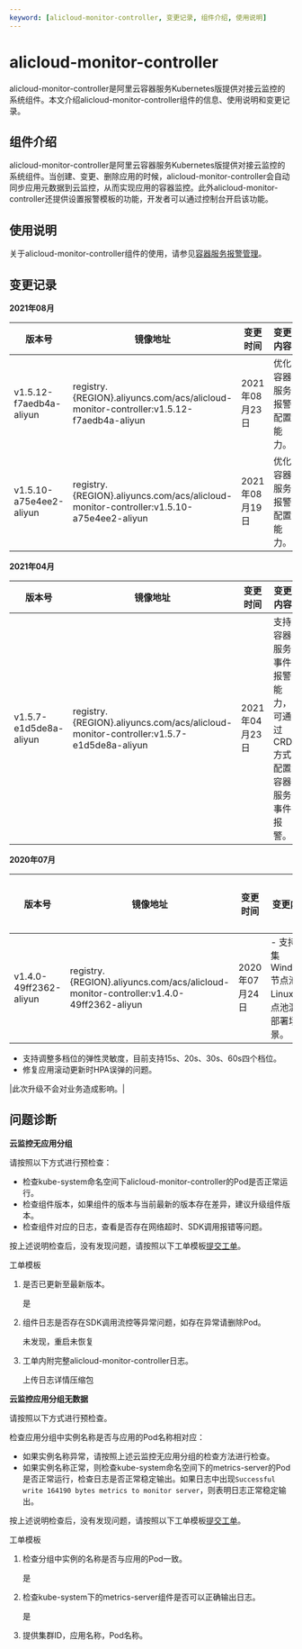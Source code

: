 ```yaml
---
keyword: [alicloud-monitor-controller, 变更记录, 组件介绍, 使用说明]
---
```


# alicloud-monitor-controller

alicloud-monitor-controller是阿里云容器服务Kubernetes版提供对接云监控的系统组件。本文介绍alicloud-monitor-controller组件的信息、使用说明和变更记录。

## 组件介绍

alicloud-monitor-controller是阿里云容器服务Kubernetes版提供对接云监控的系统组件。当创建、变更、删除应用的时候，alicloud-monitor-controller会自动同步应用元数据到云监控，从而实现应用的容器监控。此外alicloud-monitor-controller还提供设置报警模板的功能，开发者可以通过控制台开启该功能。

## 使用说明

关于alicloud-monitor-controller组件的使用，请参见[容器服务报警管理](/intl.zh-CN/Kubernetes集群用户指南/可观测性/容器服务报警管理.md)。

## 变更记录

**2021年08月**

|版本号|镜像地址|变更时间|变更内容|变更影响|
|---|----|----|----|----|
|v1.5.12-f7aedb4a-aliyun|registry.\{REGION\}.aliyuncs.com/acs/alicloud-monitor-controller:v1.5.12-f7aedb4a-aliyun|2021年08月23日|优化容器服务报警配置能力。|此次升级不会对业务造成影响。|
|v1.5.10-a75e4ee2-aliyun|registry.\{REGION\}.aliyuncs.com/acs/alicloud-monitor-controller:v1.5.10-a75e4ee2-aliyun|2021年08月19日|优化容器服务报警配置能力。|此次升级不会对业务造成影响。|

**2021年04月**

|版本号|镜像地址|变更时间|变更内容|变更影响|
|---|----|----|----|----|
|v1.5.7-e1d5de8a-aliyun|registry.\{REGION\}.aliyuncs.com/acs/alicloud-monitor-controller:v1.5.7-e1d5de8a-aliyun|2021年04月23日|支持容器服务事件报警能力，可通过CRD方式配置容器服务事件报警。|此次升级不会对业务造成影响。|

**2020年07月**

|版本号|镜像地址|变更时间|变更内容|变更影响|
|---|----|----|----|----|
|v1.4.0-49ff2362-aliyun|registry.\{REGION\}.aliyuncs.com/acs/alicloud-monitor-controller:v1.4.0-49ff2362-aliyun|2020年07月24日|-   支持采集Windows节点池与Linux节点池混合部署场景。
-   支持调整多档位的弹性灵敏度，目前支持15s、20s、30s、60s四个档位。
-   修复应用滚动更新时HPA误弹的问题。

|此次升级不会对业务造成影响。|

## 问题诊断

**云监控无应用分组**

请按照以下方式进行预检查：

-   检查kube-system命名空间下alicloud-monitor-controller的Pod是否正常运行。
-   检查组件版本，如果组件的版本与当前最新的版本存在差异，建议升级组件版本。
-   检查组件对应的日志，查看是否存在网络超时、SDK调用报错等问题。

按上述说明检查后，没有发现问题，请按照以下工单模板[提交工单](https://workorder-intl.console.aliyun.com/console.htm)。

工单模板

1.  是否已更新至最新版本。

    是

2.  组件日志是否存在SDK调用流控等异常问题，如存在异常请删除Pod。

    未发现，重启未恢复

3.  工单内附完整alicloud-monitor-controller日志。

    上传日志详情压缩包


**云监控应用分组无数据**

请按照以下方式进行预检查。

检查应用分组中实例名称是否与应用的Pod名称相对应：

-   如果实例名称异常，请按照上述云监控无应用分组的检查方法进行检查。
-   如果实例名称正常，则检查kube-system命名空间下的metrics-server的Pod是否正常运行，检查日志是否正常稳定输出。如果日志中出现`Successful write 164190 bytes metrics to monitor server`，则表明日志正常稳定输出。

按上述说明检查后，没有发现问题，请按照以下工单模板[提交工单](https://workorder-intl.console.aliyun.com/console.htm)。

工单模板

1.  检查分组中实例的名称是否与应用的Pod一致。

    是

2.  检查kube-system下的metrics-server组件是否可以正确输出日志。

    是

3.  提供集群ID，应用名称，Pod名称。

